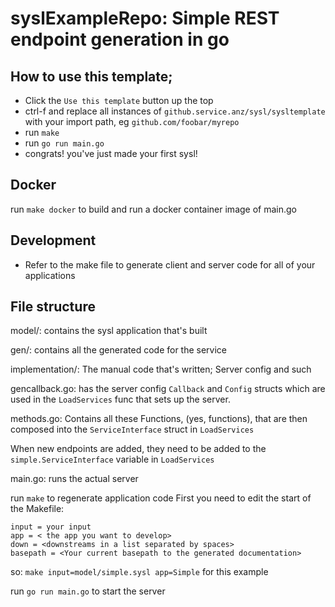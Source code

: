 # syslExampleRepo: Simple REST endpoint generation in go

## How to use this template; 
- Click the `Use this template` button up the top
- ctrl-f and replace all instances of `github.service.anz/sysl/sysltemplate` with your import path, eg `github.com/foobar/myrepo`
- run `make` 
- run   `go run main.go`
- congrats! you've just made your first sysl!


## Docker 
run `make docker` to build and run a docker container image of main.go


## Development
- Refer to the make file to generate client and server code for all of your applications

## File structure 

model/: contains the sysl application that's built

gen/: contains all the generated code for the service

implementation/: The manual code that's written; Server config and such

gencallback.go: has the server config `Callback` and `Config` structs which are used in the `LoadServices` func that sets up the server. 

methods.go: Contains all these Functions, (yes, functions), that are then composed into the `ServiceInterface` struct in `LoadServices`

When new endpoints are added, they need to be added to the `simple.ServiceInterface` variable in `LoadServices`

main.go: runs the actual server


run `make` to regenerate application code
First you need to edit the start of the Makefile:

```
input = your input
app = < the app you want to develop>
down = <downstreams in a list separated by spaces>
basepath = <Your current basepath to the generated documentation>
```

so: `make input=model/simple.sysl app=Simple` for this example

run `go run main.go` to start the server